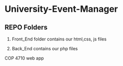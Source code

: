 # University-Event-Manager

## REPO Folders

1. Front_End folder contains our html,css, js files

2. Back_End contains our php files










COP 4710 web app
